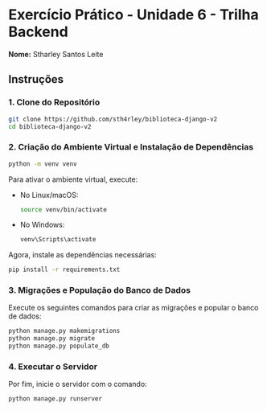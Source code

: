 # Exercício Prático - Unidade 6 - Trilha Backend

**Nome:** Stharley Santos Leite

## Instruções

### 1. Clone do Repositório

```bash
git clone https://github.com/sth4rley/biblioteca-django-v2
cd biblioteca-django-v2
```

### 2. Criação do Ambiente Virtual e Instalação de Dependências

```bash
python -m venv venv
```
Para ativar o ambiente virtual, execute:

- No Linux/macOS:
  ```bash
  source venv/bin/activate
  ```
- No Windows:
  ```bash
  venv\Scripts\activate
  ```

Agora, instale as dependências necessárias:

```bash
pip install -r requirements.txt
```

### 3. Migrações e População do Banco de Dados

Execute os seguintes comandos para criar as migrações e popular o banco de dados:

```bash
python manage.py makemigrations
python manage.py migrate
python manage.py populate_db
```

### 4. Executar o Servidor

Por fim, inicie o servidor com o comando:

```bash
python manage.py runserver
```
